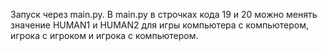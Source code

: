 Запуск через main.py.
В main.py в строчках кода 19 и 20 можно менять значение HUMAN1 и HUMAN2 для игры компьютера с компьютером, игрока с игроком и игрока с компьютером.
